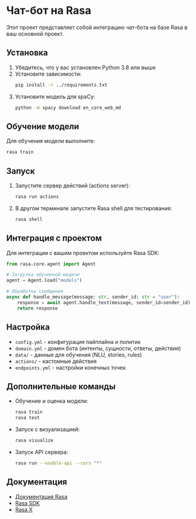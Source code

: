 # Чат-бот на Rasa

Этот проект представляет собой интеграцию чат-бота на базе Rasa в ваш основной проект.

## Установка

1. Убедитесь, что у вас установлен Python 3.8 или выше
2. Установите зависимости:
   ```bash
   pip install -r ../requirements.txt
   ```
3. Установите модель для spaCy:
   ```bash
   python -m spacy download en_core_web_md
   ```

## Обучение модели

Для обучения модели выполните:

```bash
rasa train
```

## Запуск

1. Запустите сервер действий (actions server):
   ```bash
   rasa run actions
   ```

2. В другом терминале запустите Rasa shell для тестирования:
   ```bash
   rasa shell
   ```

## Интеграция с проектом

Для интеграции с вашим проектом используйте Rasa SDK:

```python
from rasa.core.agent import Agent

# Загрузка обученной модели
agent = Agent.load("models")

# Обработка сообщения
async def handle_message(message: str, sender_id: str = "user"):
    response = await agent.handle_text(message, sender_id=sender_id)
    return response
```

## Настройка

- `config.yml` - конфигурация пайплайна и политик
- `domain.yml` - домен бота (интенты, сущности, ответы, действия)
- `data/` - данные для обучения (NLU, stories, rules)
- `actions/` - кастомные действия
- `endpoints.yml` - настройки конечных точек

## Дополнительные команды

- Обучение и оценка модели:
  ```bash
  rasa train
  rasa test
  ```

- Запуск с визуализацией:
  ```bash
  rasa visualize
  ```

- Запуск API сервера:
  ```bash
  rasa run --enable-api --cors "*"
  ```

## Документация

- [Документация Rasa](https://rasa.com/docs/rasa/)
- [Rasa SDK](https://rasa.com/docs/action-server/)
- [Rasa X](https://rasa.com/docs/rasa-x/)
